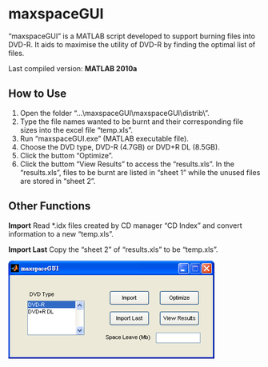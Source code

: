 maxspaceGUI
===========

“maxspaceGUI” is a MATLAB script developed to support burning files into DVD-R. It aids to maximise the utility of DVD-R by finding the optimal list of files.

Last compiled version:	**MATLAB 2010a**

## How to Use
1.	Open the folder “…\maxspaceGUI\maxspaceGUI\distrib\”.
2.	Type the file names wanted to be burnt and their corresponding file sizes into the excel file “temp.xls”.
3.	Run “maxspaceGUI.exe” (MATLAB executable file).
4.	Choose the DVD type, DVD-R (4.7GB) or DVD+R DL (8.5GB).
5.	Click the buttom “Optimize”.
6.	Click the buttom “View Results” to access the “results.xls”. In the “results.xls”, files to be burnt are listed in “sheet 1” while the unused files are stored in “sheet 2”.

## Other Functions
**Import**
Read *.idx files created by CD manager “CD Index” and convert information to a new “temp.xls”.

**Import Last**
Copy the “sheet 2” of “results.xls” to be “temp.xls”.

![Snapshot of the User Interface](/gui_snapshot.png)
